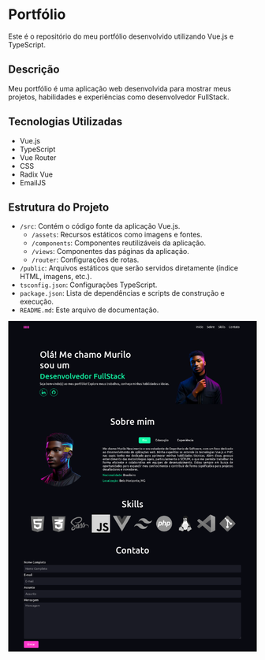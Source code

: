 # Portfólio

Este é o repositório do meu portfólio desenvolvido utilizando Vue.js e TypeScript.

## Descrição

Meu portfólio é uma aplicação web desenvolvida para mostrar meus projetos, habilidades e experiências como desenvolvedor FullStack.

## Tecnologias Utilizadas

- Vue.js
- TypeScript
- Vue Router
- CSS
- Radix Vue
- EmailJS

## Estrutura do Projeto

- `/src`: Contém o código fonte da aplicação Vue.js.
  - `/assets`: Recursos estáticos como imagens e fontes.
  - `/components`: Componentes reutilizáveis da aplicação.
  - `/views`: Componentes das páginas da aplicação.
  - `/router`: Configurações de rotas.
- `/public`: Arquivos estáticos que serão servidos diretamente (índice HTML, imagens, etc.).
- `tsconfig.json`: Configurações TypeScript.
- `package.json`: Lista de dependências e scripts de construção e execução.
- `README.md`: Este arquivo de documentação.

<img src="./.github/portfolio-interface.png" />
